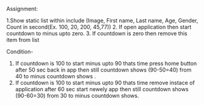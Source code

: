Assignment:

1.Show static list within include (Image, First name, Last name, Age, Gender, Count in second(Ex. 100, 20, 200, 45,77))
2. If open application then start countdown to minus upto zero. 
3. If countdown is zero then remove this item from list

Condition-
1.	If countdown is 100 to start minus upto 90 thats time press home button after 50 sec back in app then still countdown shows (90-50=40) from 40 to minus countdown shows .
2.	If countdown is 100 to start minus upto 90 thats time remove instace of application after 60 sec start newely app then still countdown shows (90-60=30) from 30 to minus countdown shows.
